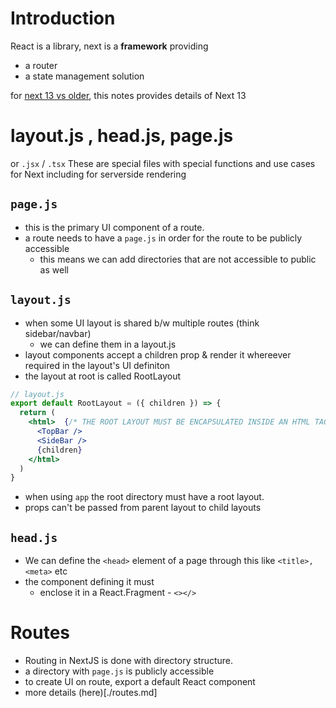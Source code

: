 # Introduction
React is a library, next is a **framework** providing
- a router
- a state management solution

for [next 13 vs older](./next13vsOld.md), this notes provides details of Next 13

# layout.js , head.js, page.js
or `.jsx` / `.tsx`
These are special files with special functions and use cases for Next including for serverside rendering

## `page.js`
- this is the primary UI component of a route. 
- a route needs to have a `page.js` in order for the route to be publicly accessible
  - this means we can add directories that are not accessible to public as well

## `layout.js`
- when some UI layout is shared b/w multiple routes (think sidebar/navbar)
  - we can define them in a layout.js
- layout components accept a children prop & render it whereever required in the layout's UI definiton
- the layout at root is called RootLayout
```jsx
// layout.js
export default RootLayout = ({ children }) => {
  return (
    <html>  {/* THE ROOT LAYOUT MUST BE ENCAPSULATED INSIDE AN HTML TAG*/}
      <TopBar />
      <SideBar />
      {children}
    </html>
  )
}
```
- when using `app` the root directory must have a root layout.
- props can't be passed from parent layout to child layouts
## `head.js`
- We can define the `<head>` element of a page through this like `<title>, <meta>` etc
- the component defining it must
  - enclose it in a React.Fragment - `<></>`

# Routes
- Routing in NextJS is done with directory structure. 
- a directory with `page.js` is publicly accessible
- to create UI on route, export a default React component
- more details (here)[./routes.md]
